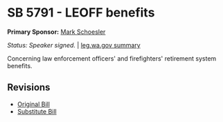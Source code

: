 # SB 5791 - LEOFF benefits
**Primary Sponsor:** [Mark Schoesler](/person/leg/mark.schoesler.md)

*Status: Speaker signed.* | [leg.wa.gov summary](https://app.leg.wa.gov/billsummary?BillNumber=5791&Year=2021)

Concerning law enforcement officers' and firefighters' retirement system benefits.

## Revisions
* [Original Bill](1/)
* [Substitute Bill](S/)